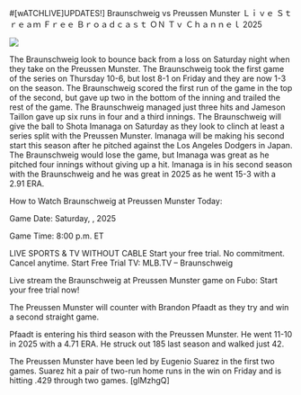 #[wATCHLIVE]UPDATES!] Braunschweig vs Preussen Munster Ｌｉｖｅ Ｓｔｒｅａｍ Ｆｒｅｅ Ｂｒｏａｄｃａｓｔ ＯＮ Ｔｖ Ｃｈａｎｎｅｌ  2025  
  
  
[![](https://i.imgur.com/qSNzIqt.png)](https://movie.rssnews.media/yyUlOCb.php)  
  
The Braunschweig look to bounce back from a loss on Saturday night when they take on the Preussen Munster. The Braunschweig took the first game of the series on Thursday 10-6, but lost 8-1 on Friday and they are now 1-3 on the season. The Braunschweig scored the first run of the game in the top of the second, but gave up two in the bottom of the inning and trailed the rest of the game. The Braunschweig managed just three hits and Jameson Taillon gave up six runs in four and a third innings. The Braunschweig will give the ball to Shota Imanaga on Saturday as they look to clinch at least a series split with the Preussen Munster. Imanaga will be making his second start this season after he pitched against the Los Angeles Dodgers in Japan. The Braunschweig would lose the game, but Imanaga was great as he pitched four innings without giving up a hit. Imanaga is in his second season with the Braunschweig and he was great in 2025 as he went 15-3 with a 2.91 ERA.

How to Watch Braunschweig at Preussen Munster Today:

Game Date: Saturday, , 2025

Game Time: 8:00 p.m. ET

LIVE SPORTS & TV WITHOUT CABLE
Start your free trial. No commitment. Cancel anytime.
Start Free Trial
TV: MLB.TV – Braunschweig

Live stream the Braunschweig at Preussen Munster game on Fubo: Start your free trial now!

The Preussen Munster will counter with Brandon Pfaadt as they try and win a second straight game.

Pfaadt is entering his third season with the Preussen Munster. He went 11-10 in 2025 with a 4.71 ERA. He struck out 185 last season and walked just 42.

The Preussen Munster have been led by Eugenio Suarez in the first two games. Suarez hit a pair of two-run home runs in the win on Friday and is hitting .429 through two games. [glMzhgQ]
